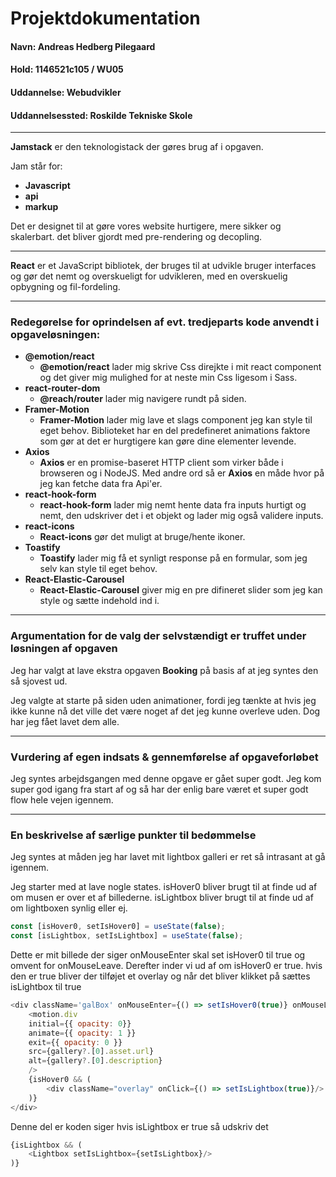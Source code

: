 # __Projektdokumentation__

#### __Navn:__ Andreas Hedberg Pilegaard

#### __Hold:__ 1146521c105 / WU05

#### __Uddannelse:__ Webudvikler

#### __Uddannelsessted:__ Roskilde Tekniske Skole

---

__Jamstack__ er den teknologistack der gøres brug af i opgaven.

Jam står for:
* __Javascript__
* __api__
* __markup__

Det er designet til at gøre vores website hurtigere, mere sikker og skalerbart. det bliver gjordt med pre-rendering og decopling.

---

__React__ er et JavaScript bibliotek, der bruges til at udvikle bruger interfaces og gør det nemt og overskueligt for udvikleren, med en overskuelig opbygning og fil-fordeling. 

---

### __Redegørelse for oprindelsen af evt. tredjeparts kode anvendt i opgaveløsningen:__

* __@emotion/react__
	- __@emotion/react__ lader mig skrive Css direjkte i mit react component og det giver mig mulighed for at neste min Css ligesom i Sass.
* __react-router-dom__
	- __@reach/router__ lader mig navigere rundt på siden.
* __Framer-Motion__
	- __Framer-Motion__ lader mig lave et slags component jeg kan style til eget behov. Biblioteket har en del predefineret animations faktore som gør at det er hurgtigere kan gøre dine elementer levende.
* __Axios__
	- __Axios__ er en promise-baseret HTTP client som virker både i browseren og i NodeJS. Med andre ord så er __Axios__ en måde hvor på jeg kan fetche data fra Api'er.
* __react-hook-form__
	- __react-hook-form__ lader mig nemt hente data fra inputs hurtigt og nemt, den udskriver det i et objekt og lader mig også validere inputs.
* __react-icons__
	- __React-icons__ gør det muligt at bruge/hente ikoner.
* __Toastify__
	- __Toastify__ lader mig få et synligt response på en formular, som jeg selv kan style til eget behov.
* __React-Elastic-Carousel__
	- __React-Elastic-Carousel__ giver mig en pre difineret slider som jeg kan style og sætte indehold ind i.


---

### __Argumentation for de valg der selvstændigt er truffet under løsningen af opgaven__

Jeg har valgt at lave ekstra opgaven __Booking__ på basis af at jeg syntes den så sjovest ud.

Jeg valgte at starte på siden uden animationer, fordi jeg tænkte at hvis jeg ikke kunne nå det ville det være noget af det jeg kunne overleve uden. Dog har jeg fået lavet dem alle.

---

### __Vurdering af egen indsats & gennemførelse af opgaveforløbet__

Jeg syntes arbejdsgangen med denne opgave er gået super godt. Jeg kom super god igang fra start af og så har der enlig bare været et super godt flow hele vejen igennem.

---

### __En beskrivelse af særlige punkter til bedømmelse__

Jeg syntes at måden jeg har lavet mit lightbox galleri er ret så intrasant at gå igennem.

Jeg starter med at lave nogle states. isHover0 bliver brugt til at finde ud af om musen er over et af billederne. isLightbox bliver brugt til at finde ud af om lightboxen synlig eller ej.
```javascript
const [isHover0, setIsHover0] = useState(false);
const [isLightbox, setIsLightbox] = useState(false);
```

Dette er mit billede der siger onMouseEnter skal set isHover0 til true og omvent for onMouseLeave.
Derefter inder vi ud af om isHover0 er true.
hvis den er true bliver der tilføjet et overlay og når det bliver klikket på sættes isLightbox til true
```javascript
<div className='galBox' onMouseEnter={() => setIsHover0(true)} onMouseLeave={ () => setIsHover0(false)}>
    <motion.div 
	initial={{ opacity: 0}} 
	animate={{ opacity: 1 }} 
	exit={{ opacity: 0 }}  
	src={gallery?.[0].asset.url} 
	alt={gallery?.[0].description} 
	/>
    {isHover0 && (
        <div className="overlay" onClick={() => setIsLightbox(true)}/>
    )}
</div>
```
Denne del er koden siger hvis isLightbox er true så udskriv det
```javascript
{isLightbox && (
    <Lightbox setIsLightbox={setIsLightbox}/>
)}
```



